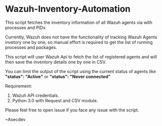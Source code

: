 # Wazuh-Inventory-Automation

This script fetches the inventory information of all Wazuh agents via with processes and PIDs

Currently, Wazuh does not have the functionality of tracking Wazuh Agents invetory one by one, so manual effort is required to get the list of running processes and packages.

This script will user Wazuh Api to fetch the list of registered agents and will then save the inventory details one by one in CSV. 

You can limit the output of the script using the current status of agents like **"status": "Active"** or **"status": "Never connected"**

Requirement:

1. Wazuh API credentials.
2. Python 3.0 with Request and CSV module.


Please feel free to open issue if you face any issue with the script.

~Asecdev
